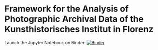 # Framework for the Analysis of Photographic Archival Data of the Kunsthistorisches Institut in Florenz
Launch the Jupyter Notebook on Binder: [![Binder](https://mybinder.org/badge_logo.svg)](https://mybinder.org/v2/gh/AlessandraFa/photo-archive-data-analysis-framework/HEAD?urlpath=https%3A%2F%2Fgithub.com%2FAlessandraFa%2Fphoto-archive-data-analysis-framework%2Fblob%2Fmain%2FData_Analysis_Framework_for_Photo_Collection_Data_KHI.ipynb)
